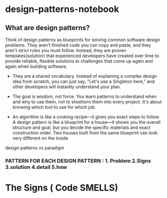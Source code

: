 # design-patterns-notebook

## What are design patterns?
Think of design patterns as blueprints for solving common software design problems. They aren't finished code you can copy and paste, and they aren't strict rules you must follow.
Instead, they are proven templates(solution) that experienced developers have created over time to provide reliable, flexible solutions to challenges that come up again and again when building software.

- They are a shared vocabulary. Instead of explaining a complex design idea from scratch, you can just say, "Let's use a Singleton here," and other developers will instantly understand your plan.

- The goal is wisdom, not force. You learn patterns to understand when and why to use them, not to shoehorn them into every project. It's about knowing which tool to use for which job.

- An algorithm is like a cooking recipe—it gives you exact steps to follow. A design pattern is like a blueprint for a house—it shows you the overall structure and goal, but you decide the specific materials and exact construction order. Two houses built from the same blueprint can look very different on the inside


design patterns vs paradigm

### PATTERN FOR EACH DESIGN PATTERN  : 1. Problem 2.Signs 3.solution 4.detail 5.how

# The Signs ( Code SMELLS)
